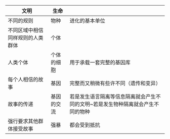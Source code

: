 |文明|生命|  |
|----|----|----|
|不同的规则|物种|进化的基本单位|
|不同区域中相信同样规则的人类群体|个体|
|人类个体|个体的细胞|用于承载一套完整的基因库|
|每个人相信的故事|基因|完整而又稍微有些许不同（遗传和变异）|
|故事的传递|基因的交流|若是发生语言隔离等信息隔离就会产生不同的文明~若是发生物种隔离就会产生不同的物种|
|强行要求其他群体接受故事|强暴|都会受到抵抗|
